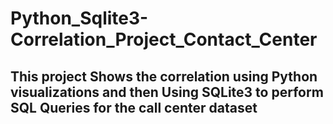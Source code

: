 # Python_Sqlite3-Correlation_Project_Contact_Center
## This project Shows the correlation using Python visualizations and then Using SQLite3 to perform SQL Queries for the call center dataset
